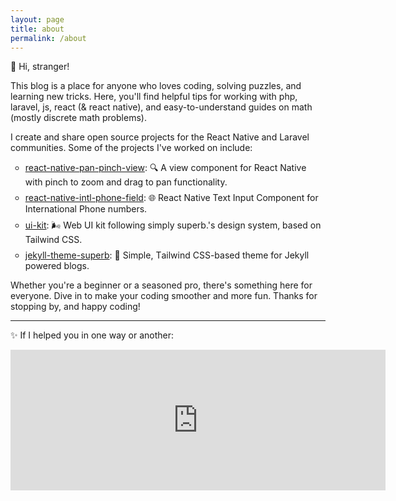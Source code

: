 ```yaml
---
layout: page
title: about
permalink: /about
---
```

<style>
    ul {list-style-type: circle} ul li {margin: 8px 0;}
    </style>
👋 Hi, stranger!

This blog is a place for anyone who loves coding, solving puzzles, and learning new tricks. Here, you'll find helpful tips for working with php, laravel, js, react (& react native), and easy-to-understand guides on math (mostly discrete math problems).

I create and share open source projects for the React Native and Laravel communities. Some of the projects I've worked on include:

- [react-native-pan-pinch-view](https://github.com/fakeheal/react-native-pan-pinch-view): 🔍 A view component for React Native with pinch to zoom and drag to pan functionality.
- [react-native-intl-phone-field](https://github.com/fakeheal/react-native-intl-phone-field): 🌐 React Native Text Input Component for International Phone numbers.
- [ui-kit](https://github.com/simplysuperb-dev/ui-kit): 🌬️ Web UI kit following simply superb.'s design system, based on Tailwind CSS.
- [jekyll-theme-superb](https://github.com/simplysuperb-dev/jekyll-theme-superb): 🧪 Simple, Тailwind CSS-based theme for Jekyll powered blogs.

Whether you're a beginner or a seasoned pro, there's something here for everyone. Dive in to make your coding smoother and more fun. Thanks for stopping by, and happy coding!

----

✨ If I helped you in one way or another:
<iframe src="https://github.com/sponsors/fakeheal/card" title="Sponsor fakeheal" height="225" width="600" style="border: 0;"></iframe>